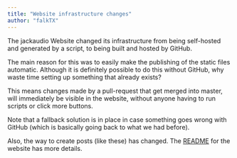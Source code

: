 ```yaml
---
title: "Website infrastructure changes"
author: "falkTX"
---
```

The jackaudio Website changed its infrastructure from being self-hosted and generated by a script, to being built and hosted by GitHub.

The main reason for this was to easily make the publishing of the static files automatic.
Although it is definitely possible to do this without GitHub, why waste time setting up something that already exists?

This means changes made by a pull-request that get merged into master, will immediately be visible in the website, without anyone having to run scripts or click more buttons.

Note that a fallback solution is in place in case something goes wrong with GitHub (which is basically going back to what we had before).

Also, the way to create posts (like these) has changed. The [README] for the website has more details.

[README]: https://github.com/jackaudio/jackaudio.github.com/blob/master/README.md
